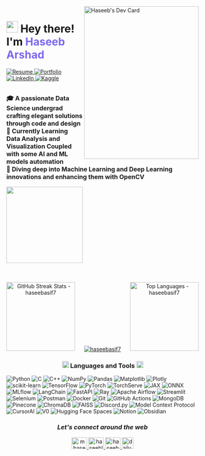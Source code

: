 <div align="left">
  <a href="https://app.daily.dev/haseebarshad46" target="_blank">
    <img
      width="300"
      height="400"
      align="right"
      src="https://github.com/Hasee10/haseebarshad46/blob/main/devcard.png" alt="Haseeb's Dev Card"
    />
  </a>
</div>

<div align="left">
  <h1>
    <img src="https://media.giphy.com/media/hvRJCLFzcasrR4ia7z/giphy.gif" width="30px"/>
    Hey there! I'm <span style="color: #7B68EE">Haseeb Arshad</span>
  </h1>
</div>

<div align="left">
  <a href="https://drive.google.com/file/d/1vZg0-EZrusYFINjmnpvl5FDU3Aw3JYkD/view">
    <img src="https://img.shields.io/badge/Resume-000000?style=for-the-badge&logo=readthedocs&logoColor=white" alt="Resume"/>
  </a>
  <a href="https://mlengineer.vercel.app/">
    <img src="https://img.shields.io/badge/Portfolio-000000?style=for-the-badge&logo=vercel&logoColor=white" alt="Portfolio"/>
  </a>
  <a href="https://www.linkedin.com/in/haseeb-arshad-09881b347">
    <img src="https://img.shields.io/badge/LinkedIn-000000?style=for-the-badge&logo=linkedin&logoColor=0A66C2" alt="LinkedIn"/>
  </a>
  <a href="https://www.kaggle.com/haseebarshaddddd">
    <img src="https://img.shields.io/badge/Kaggle-000000?style=for-the-badge&logo=kaggle&logoColor=20BEFF" alt="Kaggle"/>
  </a>
</div>

<br>

<div align="left">
  <p align="left" style="font-size: 16px;">
    <strong>🎓 A passionate Data Science undergrad crafting elegant solutions through code and design</strong><br>
    <strong>🤖 Currently Learning Data Analysis and Visualization Coupled with some AI and ML models automation</strong><br>
    <strong>🤖 Diving deep into Machine Learning and Deep Learning innovations and enhancing them with OpenCV</strong><br>
  </p>
</div>

<a>
  <img height="200em" src="https://github-readme-stats.vercel.app/api?username=haseebasif7&show_icons=true&theme=dark"/>
</a>

<div align="center" style="margin-top: 50px;">
  <p align="center">
    <img align="left" height="180em" src="https://github-readme-streak-stats.herokuapp.com/?user=haseebasif7&theme=dark" alt="GitHub Streak Stats - haseebasif7" />
    <img align="right" height="180em" src="https://github-readme-stats.vercel.app/api/top-langs/?username=haseebasif7&layout=compact&theme=dark&langs_count=8" alt="Top Languages - haseebasif7" />
  </p>
</div>

<br>
<br>
<br>
<br>
<br>
<br>
<br>
<br>
<br>

<p align="center">
  <a href="https://github.com/ryo-ma/github-profile-trophy">
    <img src="https://github-profile-trophy.vercel.app/?username=haseebasif7&theme=darkhub&row=1" alt="haseebasif7"/>
  </a>
</p>

<h3 align="center"> <img src = "https://media2.giphy.com/media/QssGEmpkyEOhBCb7e1/giphy.gif?cid=ecf05e47a0n3gi1bfqntqmob8g9aid1oyj2wr3ds3mg700bl&rid=giphy.gif" width = 18px> Languages and Tools <img src = "https://media2.giphy.com/media/QssGEmpkyEOhBCb7e1/giphy.gif?cid=ecf05e47a0n3gi1bfqntqmob8g9aid1oyj2wr3ds3mg700bl&rid=giphy.gif" width = 18px> </h3>


![Python](https://img.shields.io/badge/python-3670A0?style=flat&logo=python&logoColor=ffdd54)
![C](https://img.shields.io/badge/c-%2300599C.svg?style=flat&logo=c&logoColor=white)
![C++](https://img.shields.io/badge/c++-%2300599C.svg?style=flat&logo=c%2B%2B&logoColor=white)
![NumPy](https://img.shields.io/badge/numpy-%23013243.svg?style=flat&logo=numpy&logoColor=white)
![Pandas](https://img.shields.io/badge/pandas-%23150458.svg?style=flat&logo=pandas&logoColor=white)
![Matplotlib](https://img.shields.io/badge/Matplotlib-%23ffffff.svg?style=flat&logo=Matplotlib&logoColor=black)
![Plotly](https://img.shields.io/badge/Plotly-%233F4F75.svg?style=flat&logo=plotly&logoColor=white)
![scikit-learn](https://img.shields.io/badge/scikit--learn-%23F7931E.svg?style=flat&logo=scikit-learn&logoColor=white)
![TensorFlow](https://img.shields.io/badge/TensorFlow-%23FF6F00.svg?style=flat&logo=TensorFlow&logoColor=white)
![PyTorch](https://img.shields.io/badge/PyTorch-%23EE4C2C.svg?style=flat&logo=pytorch&logoColor=white)
![TorchServe](https://img.shields.io/badge/TorchServe-%23EE4C2C.svg?style=flat&logo=pytorch&logoColor=white)
![JAX](https://img.shields.io/badge/JAX-%23000000.svg?style=flat&logo=google&logoColor=white)
![ONNX](https://img.shields.io/badge/ONNX-%230087C6.svg?style=flat&logo=onnx&logoColor=white)
![MLflow](https://img.shields.io/badge/MLflow-%23000000.svg?style=flat&logo=mlflow&logoColor=white)
![LangChain](https://img.shields.io/badge/LangChain-%23121011.svg?style=flat&logo=LangChain&logoColor=white)
![FastAPI](https://img.shields.io/badge/FastAPI-%2300C7B7.svg?style=flat&logo=fastapi&logoColor=white)
![Ray](https://img.shields.io/badge/Ray-%23000000.svg?style=flat&logo=ray&logoColor=white)
![Apache Airflow](https://img.shields.io/badge/Apache%20Airflow-%23017CEE.svg?style=flat&logo=apache-airflow&logoColor=white)
![Streamlit](https://img.shields.io/badge/Streamlit-%23FF4B4B.svg?style=flat&logo=streamlit&logoColor=white)
![Selenium](https://img.shields.io/badge/selenium-%234ea94b.svg?style=flat&logo=selenium&logoColor=white)
![Postman](https://img.shields.io/badge/Postman-%23FF6C37.svg?style=flat&logo=postman&logoColor=white)
![Docker](https://img.shields.io/badge/docker-%230db7ed.svg?style=flat&logo=docker&logoColor=white)
![Git](https://img.shields.io/badge/git-%23F05032.svg?style=flat&logo=git&logoColor=white)
![GitHub Actions](https://img.shields.io/badge/GitHub%20Actions-%232671E5.svg?style=flat&logo=githubactions&logoColor=white)
![MongoDB](https://img.shields.io/badge/MongoDB-%234ea94b.svg?style=flat&logo=mongodb&logoColor=white)
![Pinecone](https://img.shields.io/badge/pinecone-%2300BFA6.svg?style=flat&logo=pinecone&logoColor=white)
![ChromaDB](https://img.shields.io/badge/ChromaDB-%23000000.svg?style=flat&logo=buffer&logoColor=white)
![FAISS](https://img.shields.io/badge/FAISS-%23000000.svg?style=flat&logo=search&logoColor=white)
![Discord.py](https://img.shields.io/badge/discord.py-%237289DA.svg?style=flat&logo=discord&logoColor=white)
![Model Context Protocol](https://img.shields.io/badge/MCP-%23121011.svg?style=flat&logo=protocols&logoColor=white)
![CursorAI](https://img.shields.io/badge/CursorAI-%23000000.svg?style=flat&logo=cursor&logoColor=white)
![V0](https://img.shields.io/badge/V0-%23000000.svg?style=flat&logo=vercel&logoColor=white)
![Hugging Face Spaces](https://img.shields.io/badge/HuggingFace%20Spaces-%23FFD21F.svg?style=flat&logo=huggingface&logoColor=black)
![Notion](https://img.shields.io/badge/Notion-%23000000.svg?style=flat&logo=notion&logoColor=white)
![Obsidian](https://img.shields.io/badge/Obsidian-%236E6EED.svg?style=flat&logo=obsidian&logoColor=white)


</p>
<h3 align="center"><em>Let's connect around the web</em></h3>
<p align="center">
  <a href="https://www.kaggle.com/mhaseebasif" target="_blank">
    <img src="https://raw.githubusercontent.com/rahuldkjain/github-profile-readme-generator/master/src/images/icons/Social/kaggle.svg" alt="mhaseebasif" height="30" width="40" />
  </a>
  <a href="https://discord.com/users/haseebloll" target="_blank">
    <img src="https://raw.githubusercontent.com/rahuldkjain/github-profile-readme-generator/master/src/images/icons/Social/discord.svg" alt="haseebloll" height="30" width="40" />
  </a>
  <a href="https://www.linkedin.com/in/haseeb-asif-4400212a0/" target="_blank">
    <img src="https://raw.githubusercontent.com/rahuldkjain/github-profile-readme-generator/master/src/images/icons/Social/linked-in-alt.svg" alt="haseeb asif" height="30" width="40" />
  </a>
  <a href="https://app.daily.dev/haseebasif" target="_blank">
    <img src="https://img.shields.io/badge/Daily.dev-0A0A0A?style=flat&logo=daily.dev&logoColor=white" alt="daily.dev" height="30" />
  </a>
</p>  
